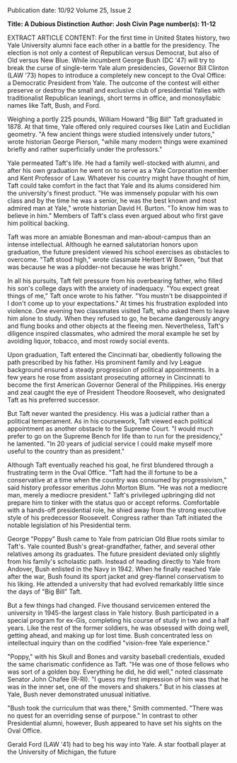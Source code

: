 Publication date: 10/92
Volume 25, Issue 2

**Title: A Dubious Distinction**
**Author: Josh Civin**
**Page number(s): 11-12**

EXTRACT ARTICLE CONTENT:
For the first time in United States history, two Yale University alumni face each other in a battle for the presidency. The election is not only a contest of Republican versus Democrat, but also of Old versus New Blue. While incumbent George Bush (DC '47) will try to break the curse of single-term Yale alum presidencies, Governor Bill Clinton (LAW '73) hopes to introduce a completely new concept to the Oval Office: a Democratic President from Yale. The outcome of the contest will either preserve or destroy the small and exclusive club of presidential Yalies with traditionalist Republican leanings, short terms in office, and monosyllabic names like Taft, Bush, and Ford. 


Weighing a portly 225 pounds, William Howard "Big Bill" Taft graduated in 1878. At that time, Yale offered only required courses like Latin and Euclidian geometry. "A few ancient things were studied intensively under tutors," wrote historian George Pierson, "while many modern things were examined briefly and rather superficially under the professors." 

Yale permeated Taft's life. He had a family well-stocked with alumni, and after his own graduation he went on to serve as a Yale Corporation member and Kent Professor of Law. Whatever his country might have thought of him, Taft could take comfort in the fact that Yale and its alums considered him the university's finest product. "He was immensely popular with his own class and by the time he was a senior, he was the best known and most admired man at Yale," wrote historian David H. Burton. "To know him was to believe in him." Members of Taft's class even argued about who first gave him political backing. 

Taft was more an amiable Bonesman and man-about-campus than an intense intellectual. Although he earned salutatorian honors upon graduation, the future president viewed his school exercises as obstacles to overcome. "Taft stood high," wrote classmate Herbert W Bowen, "but that was because he was a plodder-not because he was bright." 

In all his pursuits, Taft felt pressure from his overbearing father, who filled his son's college days with the anxiety of inadequacy. "You expect great things of me," Taft once wrote to his father. "You mustn't be disappointed if I don't come up to your expectations." At times his frustration exploded into violence. One evening two classmates visited Taft, who asked them to leave him alone to study. When they refused to go, he became dangerously angry and flung books and other objects at the fleeing men. Nevertheless, Taft's diligence inspired classmates, who admired the moral example he set by avoiding liquor, tobacco, and most rowdy social events. 

Upon graduation, Taft entered the Cincinnati bar, obediently following the path prescribed by his father. His prominent family and Ivy League background ensured a steady progression of political appointments. In a few years he rose from assistant prosecuting attorney in Cincinnati to become the first American Governor General of the Philippines. His energy and zeal caught the eye of President Theodore Roosevelt, who designated Taft as his preferred successor. 

But Taft never wanted the presidency. His was a judicial rather than a political temperament. As in his coursework, Taft viewed each political appointment as another obstacle to the Supreme Court. "I would much prefer to go on the Supreme Bench for life than to run for the presidency," he lamented. "In 20 years of judicial service I could make myself more useful to the country than as president." 

Although Taft eventually reached his goal, he first blundered through a frustrating term in the Oval Office. "Taft had the ill fortune to be a conservative at a time when the country was consumed by progressivism," said history professor emeritus John Morton Blum. "He was not a mediocre man, merely a mediocre president." Taft's privileged upbringing did not prepare him to tinker with the status quo or accept reforms. Comfortable with a hands-off presidential role, he shied away from the strong executive style of his predecessor Roosevelt. Congress rather than Taft initiated the notable legislation of his Presidential term. 

George "Poppy" Bush came to Yale from patrician Old Blue roots similar to Taft's. Yale counted Bush's great-grandfather, father, and several other relatives among its graduates. The future president deviated only slightly from his family's scholastic path. Instead of heading directly to Yale from Andover, Bush enlisted in the Navy in 1942. When he finally reached Yale after the war, Bush found its sport jacket and grey-flannel conservatism to his liking. He attended a university that had evolved remarkably little since the days of "Big Bill" Taft. 

But a few things had changed. Five thousand servicemen entered the university in 1945-the largest class in Yale history. Bush participated in a special program for ex-Gis, completing his course of study in two and a half years. Like the rest of the former soldiers, he was obsessed with doing well, getting ahead, and making up for lost time. Bush concentrated less on intellectual inquiry than on the codified "vision-free Yale experience." 

"Poppy," with his Skull and Bones and varsity baseball credentials, exuded the same charismatic confidence as Taft. "He was one of those fellows who was sort of a golden boy. Everything he did, he did well," noted classmate Senator John Chafee (R-RI). "I guess my first impression of him was that he was in the inner set, one of the movers and shakers." But in his classes at Yale, Bush never demonstrated unusual initiative. 

"Bush took the curriculum that was there," Smith commented. "There was no quest for an overriding sense of purpose." In contrast to other Presidential alumni, however, Bush appeared to have set his sights on the Oval Office. 

Gerald Ford (LAW '41) had to beg his way into Yale. A star football player at the University of Michigan, the future